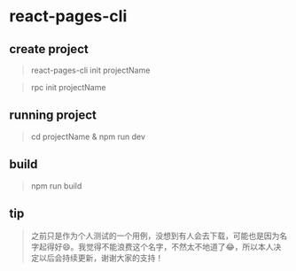 # react-pages-cli

## create project
> react-pages-cli init projectName

> rpc init projectName

## running project
> cd projectName & npm run dev

## build
> npm run build

## tip
> 之前只是作为个人测试的一个用例，没想到有人会去下载，可能也是因为名字起得好😄。我觉得不能浪费这个名字，不然太不地道了😂，所以本人决定以后会持续更新，谢谢大家的支持！
